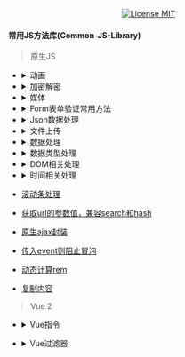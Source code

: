 <p align="center">
  <a href="https://www.skillnull.com"><img src="https://skillnull.com/others/images/brand/MIT.svg" alt="License MIT"></a>
</p>

#### 常用JS方法库(Common-JS-Library)

> 原生JS
* <details>
  	<summary>动画</summary>
	
    - [落彩条动画效果](/Native-JavaScript/animations/fall.md#落彩条动画效果)	
  </details>
  
* <details>
  	<summary>加密解密</summary>
	
    - [Base64](/Native-JavaScript/encryption-decryption/base64.md#Base64)	
  </details>
  
* <details>
  	<summary>媒体</summary>
	
    - [音频播放](/Native-JavaScript/media.md#音频播放)	
  </details>  
	
* <details>
  	<summary>Form表单验证常用方法</summary>
	
    - [验证邮箱](/Native-JavaScript/form-validator.md#验证邮箱)	
    - [验证手机号](/Native-JavaScript/form-validator.md#验证手机号)	
    - [去除字符串前后空格](/Native-JavaScript/form-validator.md#去除字符串前后空格)	
    - [去除字符串所有空格](/Native-JavaScript/form-validator.md#去除字符串所有空格)	
    - [图片的预加载](/Native-JavaScript/form-validator.md#图片的预加载)	
    - [验证密码，密码为6-12位字母数字或符号最少两种组合,特殊符号为 ~!@#$%^&*.,](/Native-JavaScript/form-validator.md#验证密码，密码为6-12位字母数字或符号最少两种组合)	
    - [仅允许输入正整数](/Native-JavaScript/form-validator.md#仅允许输入正整数)	
    - [仅允许输入负整数](/Native-JavaScript/form-validator.md#仅允许输入负整数)	
    - [校验身份证号](/Native-JavaScript/form-validator.md#校验身份证号)	
  </details>
  
* <details>
  	<summary>Json数据处理</summary>
	
    - [Json字符串格式化](/Native-JavaScript/json-handle.md#Json字符串格式化)
  </details>
  
* <details>
  	<summary>文件上传</summary>
	
    - [图片上传](/Native-JavaScript/file-upload.md#图片上传)
  </details>  
  
* <details>
  	<summary>数据处理</summary>
	
    - [保留小数并千分位格式化](/Native-JavaScript/data-handle.md#保留小数并千分位格式化)
    - [递归遍历数组对象，将结果去重](/Native-JavaScript/data-handle.md#递归遍历数组对象，将结果去重)
    - [数字单位格式化](/Native-JavaScript/data-handle.md#数字单位格式化)
    - [获取对象长度](/Native-JavaScript/data-handle.md#获取对象长度)
    - [HTML实体编码转换](/Native-JavaScript/data-handle.md#HTML实体编码转换)
    - [数组拉平](/Native-JavaScript/array.md#数组拉平)
    - [从数组中随机选取指定数量的值](/Native-JavaScript/array.md#从数组中随机选取指定数量的值)
    - [洗牌算法打乱数组顺序](/Native-JavaScript/array.md#洗牌算法打乱数组顺序)
  </details>
  
* <details>
  	<summary>数据类型处理</summary>
	
    - [合并两个函数](/Native-JavaScript/data-type-handle.md#合并两个函数)
    - [深度比较两个对象是否相等](/Native-JavaScript/data-type-handle.md#深度比较两个对象是否相等)
    - [深度比较两个数组是否相等](/Native-JavaScript/data-type-handle.md#深度比较两个数组是否相等)
    - [深度拷贝](/Native-JavaScript/data-type-handle.md#深度拷贝)
  </details>
  
* <details>
  	<summary>DOM相关处理</summary>
	
    - [监听浏览器标签页的显示与隐藏](/Native-JavaScript/dom-handle.md#监听浏览器标签页的显示与隐藏)
    - [监听dom变化](/Native-JavaScript/dom-handle.md#监听dom变化)
    - [滚动到底部](/Native-JavaScript/dom-handle.md#滚动到底部)
    - [页面title滚动](/Native-JavaScript/dom-handle.md#页面title滚动)

  </details>
  
* <details>
  	<summary>时间相关处理</summary>
	
    - [比较两个时间的时间差](/Native-JavaScript/time-handle.md#比较两个时间的时间差)
    - [图表根据时间进行补点](/Native-JavaScript/time-handle.md#图表根据时间进行补点)
    - [随机生成时间段内的日期](/Native-JavaScript/time-handle.md#随机生成时间段内的日期)
    - [多长时间以前](/Native-JavaScript/time-handle.md#多长时间以前)
    - [时间段内倒计时](/Native-JavaScript/time-handle.md#时间段内倒计时)
  </details>

* [滚动条处理](/Native-JavaScript/scroll-handle.md#滚动条位置处理)
* [获取url的参数值，兼容search和hash](/Native-JavaScript/url-param.md#获取hash或者search参数值)
* [原生ajax封装](/Native-JavaScript/ajax.md#原生ajax封装)
* [传入event则阻止冒泡](/Native-JavaScript/cancel-bubble.md#传入event则阻止冒泡)
* [动态计算rem](/Native-JavaScript/rem.md#动态计算rem)
* [复制内容](/Native-JavaScript/copy.md#复制内容)

> Vue 2
* <details>
     <summary>Vue指令</summary>
     
	 - [点击元素外部关闭元素](/Vue/vue-directives/click-outside-to-close.md#点击当前区块元素外部关闭当前区块元素)
	 - [图片懒加载](/Vue/vue-directives/lazy-load-image.md#使用交叉观察器进行图片懒加载)
 </details>

* <details>
     <summary>Vue过滤器</summary>
     
	 - [时间格式化](/Vue/vue-filter/time-format.md#时间格式化)
 </details>

